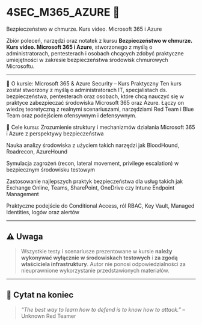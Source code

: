 # 4SEC_M365_AZURE 🚀
Bezpieczeństwo w chmurze. Kurs video. Microsoft 365 i Azure

 
Zbiór poleceń, narzędzi oraz notatek z kursu **Bezpieczeństwo w chmurze. Kurs video. Microsoft 365 i Azure**, stworzonego z myślą o administratorach, pentesterach i osobach chcących zdobyć praktyczne umiejętności w zakresie bezpieczeństwa środowisk chmurowych Microsoftu.

---
📘 O kursie: Microsoft 365 & Azure Security – Kurs Praktyczny
Ten kurs został stworzony z myślą o administratorach IT, specjalistach ds. bezpieczeństwa, pentesterach oraz osobach, które chcą nauczyć się w praktyce zabezpieczać środowiska Microsoft 365 oraz Azure. Łączy on wiedzę teoretyczną z realnymi scenariuszami, narzędziami Red Team i Blue Team oraz podejściem ofensywnym i defensywnym.

🎯 Cele kursu:
Zrozumienie struktury i mechanizmów działania Microsoft 365 i Azure z perspektywy bezpieczeństwa

Nauka analizy środowiska z użyciem takich narzędzi jak BloodHound, Roadrecon, AzureHound

Symulacja zagrożeń (recon, lateral movement, privilege escalation) w bezpiecznym środowisku testowym

Zastosowanie najlepszych praktyk bezpieczeństwa dla usług takich jak Exchange Online, Teams, SharePoint, OneDrive czy Intune Endpoint Management

Praktyczne podejście do Conditional Access, ról RBAC, Key Vault, Managed Identities, logów oraz alertów

---

## ⚠️ Uwaga

> Wszystkie testy i scenariusze prezentowane w kursie **należy wykonywać wyłącznie w środowiskach testowych** i **za zgodą właściciela infrastruktury**. Autor nie ponosi odpowiedzialności za nieuprawnione wykorzystanie przedstawionych materiałów.

---

## 🧠 Cytat na koniec

> *“The best way to learn how to defend is to know how to attack.”* – Unknown Red Teamer
